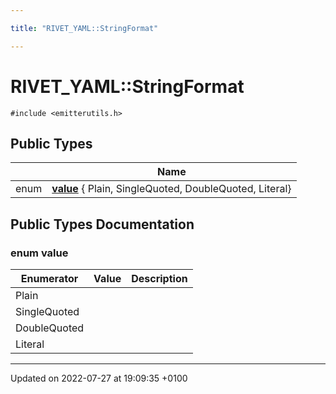 ```yaml
---

title: "RIVET_YAML::StringFormat"

---
```


# RIVET_YAML::StringFormat






`#include <emitterutils.h>`

## Public Types

|                | Name           |
| -------------- | -------------- |
| enum| **[value](http://example.org/classes/structrivet__yaml_1_1stringformat/#enum-value)** { Plain, SingleQuoted, DoubleQuoted, Literal} |

## Public Types Documentation

### enum value

| Enumerator | Value | Description |
| ---------- | ----- | ----------- |
| Plain | |   |
| SingleQuoted | |   |
| DoubleQuoted | |   |
| Literal | |   |




-------------------------------

Updated on 2022-07-27 at 19:09:35 +0100